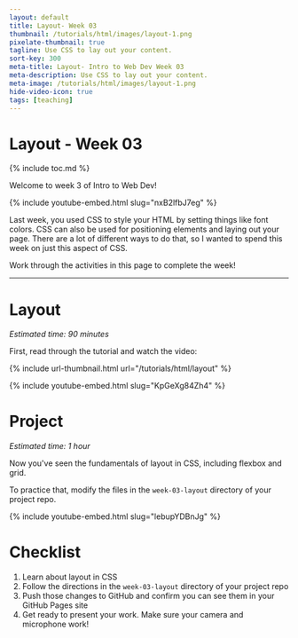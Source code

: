 ```yaml
---
layout: default
title: Layout- Week 03
thumbnail: /tutorials/html/images/layout-1.png
pixelate-thumbnail: true
tagline: Use CSS to lay out your content.
sort-key: 300
meta-title: Layout- Intro to Web Dev Week 03
meta-description: Use CSS to lay out your content.
meta-image: /tutorials/html/images/layout-1.png
hide-video-icon: true
tags: [teaching]
---
```


# Layout - Week 03

{% include toc.md %}

Welcome to week 3 of Intro to Web Dev!

{% include youtube-embed.html slug="nxB2lfbJ7eg" %}

Last week, you used CSS to style your HTML by setting things like font colors. CSS can also be used for positioning elements and laying out your page. There are a lot of different ways to do that, so I wanted to spend this week on just this aspect of CSS.

Work through the activities in this page to complete the week!

---

# Layout

*Estimated time: 90 minutes*

First, read through the tutorial and watch the video:

{% include url-thumbnail.html url="/tutorials/html/layout" %}

{% include youtube-embed.html slug="KpGeXg84Zh4" %}

# Project

*Estimated time: 1 hour*

Now you've seen the fundamentals of layout in CSS, including flexbox and grid.

To practice that, modify the files in the `week-03-layout` directory of your project repo.

{% include youtube-embed.html slug="lebupYDBnJg" %}

# Checklist

1. Learn about layout in CSS
2. Follow the directions in the `week-03-layout` directory of your project repo
3. Push those changes to GitHub and confirm you can see them in your GitHub Pages site
4. Get ready to present your work. Make sure your camera and microphone work!
